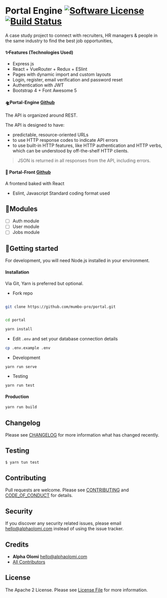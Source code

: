 # Portal Engine [![Software License][ico-license]](LICENSE.md) [![Build Status][ico-travis]][link-travis]

A case study project to connect with recruiters, HR managers & people in the same industry to find the best job opportunities,

#### ✨Features (Technologies Used)

- Express js
- React + VueRouter + Redux + ESlint
- Pages with dynamic import and custom layouts
- Login, register, email verification and password reset
- Authentication with JWT
- Bootstrap 4 + Font Awesome 5

#### 🛸Portal-Engine [Github](https://github.com/mumbo-pro/portal/)

The API is organized around REST.

The API is designed to have:

- predictable, resource-oriented URLs
- to use HTTP response codes to indicate API errors
- to use built-in HTTP features, like HTTP authentication and HTTP verbs, which can be understood by off-the-shelf HTTP clients.

> JSON is returned in all responses from the API, including errors.

#### 🚁 Portal-Front [Github](https://github.com/mumbo-pro/portal-front/)

A frontend baked with React

- Eslint, Javascript Standard coding format used

## 🧩Modules

- [ ] Auth module
- [ ] User module
- [ ] Jobs module

## 🚀Getting started

For development, you will need Node.js installed in your environment.

#### Installation

Via Git, Yarn is preferred but optional.

- Fork repo

```bash

git clone https://github.com/mumbo-pro/portal.git


cd portal

yarn install
```

- Edit `.env` and set your database connection details

```bash
cp .env.example .env
```

- Development

```
yarn run serve
```

- Testing

```
yarn run test
```

#### Production

```bash
yarn run build
```

## Changelog

Please see [CHANGELOG](./docs/CHANGELOG.md) for more information what has changed recently.

## Testing

```bash
$ yarn tun test
```

## Contributing

Pull requests are welcome. Please see [CONTRIBUTING](./.github/CONTRIBUTING.md) and [CODE_OF_CONDUCT](./.github/CODE_OF_CONDUCT.md) for details.

## Security

If you discover any security related issues, please email [hello@alphaolomi.com](mailto:hello@alphaolomi.com) instead of using the issue tracker.

## Credits

- **Alpha Olomi** [hello@alphaolomi.com](hello@alphaolomi.com)
- [All Contributors][link-contributors]

## License

The Apache 2 License. Please see [License File](LICENSE) for more information.

[ico-license]: https://img.shields.io/badge/license-Apache2-brightgreen.svg?style=flat-square
[ico-travis]: https://img.shields.io/travis/com/mumbo-pro/portal?style=flat-square
[link-travis]: https://travis-ci.com/mumbo-pro/portal
[link-contributors]: ../../contributors

